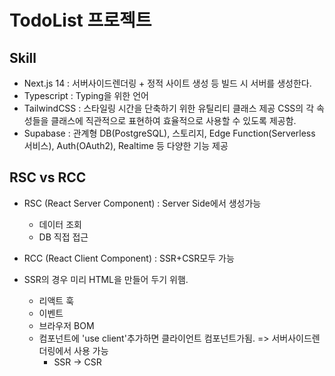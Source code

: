 # TodoList 프로젝트

## Skill

- Next.js 14 : 서버사이드렌더링 + 정적 사이트 생성 등 빌드 시 서버를 생성한다.
- Typescript : Typing을 위한 언어
- TailwindCSS : 스타일링 시간을 단축하기 위한 유틸리티 클래스 제공
  CSS의 각 속성들을 클래스에 직관적으로 표현하여 효율적으로 사용할 수 있도록 제공함.
- Supabase : 관계형 DB(PostgreSQL), 스토리지, Edge Function(Serverless 서비스), Auth(OAuth2), Realtime 등 다양한 기능 제공

## RSC vs RCC

- RSC (React Server Component) : Server Side에서 생성가능

  - 데이터 조회
  - DB 직접 접근

- RCC (React Client Component) : SSR+CSR모두 가능
- SSR의 경우 미리 HTML을 만들어 두기 위햄.
  - 리액트 훅
  - 이벤트
  - 브라우저 BOM
  - 컴포넌트에 'use client'추가하면 클라이언트 컴포넌트가됨. => 서버사이드렌더링에서 사용 가능
    - SSR -> CSR
